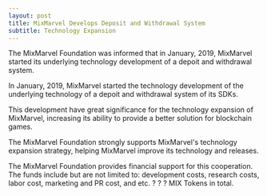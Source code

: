 ```yaml
---
layout: post
title: MixMarvel Develops Deposit and Withdrawal System
subtitle: Technology Expansion
---
```


The MixMarvel Foundation was informed that in January, 2019, MixMarvel started its underlying technology development of a depoit and withdrawal system. 

In January, 2019, MixMarvel started the technology development of the underlying technology of a depoit and withdrawal system of its SDKs. 

This development have great significance for the technology expansion of MixMarvel, increasing its ability to provide a better solution for blockchain games. 

The MixMarvel Foundation strongly supports MixMarvel's technology expansion strategy, helping MixMarvel improve its technology and releases. 

The MixMarvel Foundation provides financial support for this cooperation. The funds include but are not limited to: development costs, research costs, labor cost, marketing and PR cost, and etc. ? ? ? MIX Tokens in total. 
